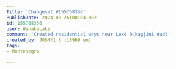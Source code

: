 ```yaml
---
Title: 'Changeset #155768356'
PublishDate: 2024-08-26T08:04:00Z
id: 155768356
user: WanakaLake
comment: 'Created residential ways near Lekë Dukagjini #adt'
created_by: JOSM/1.5 (18969 en)
tags:
- Montenegro

---
```


